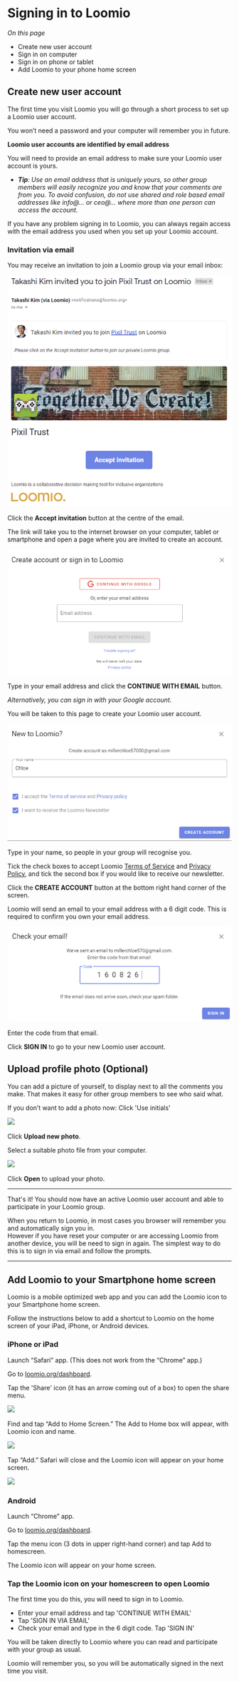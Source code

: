 # Signing in to Loomio

*On this page*
- Create new user account
- Sign in on computer
- Sign in on phone or tablet
- Add Loomio to your phone home screen

## Create new user account

The first time you visit Loomio you will go through a short process to set up a Loomio user account. 

You won’t need a password and your computer will remember you in future.

**Loomio user accounts are identified by email address** 

You will need to provide an email address to make sure your Loomio user account is yours.

- ***Tip**: Use an email address that is uniquely yours, so other group members will easily recognize you and know that your comments are from you.  To avoid confusion, do not use shared and role based email addresses like info@... or ceo@... where more than one person can access the account.*

If you have any problem signing in to Loomio, you can always regain access with the email address you used when you set up your Loomio account.

### Invitation via email

You may receive an invitation to join a Loomio group via your email inbox:

![](email_invitation.png#width-50)

Click the **Accept invitation** button at the centre of the email.

The link will take you to the internet browser on your computer, tablet or smartphone and open a page where you are invited to create an account.

![](create_account.png#width-80)

Type in your email address and click the **CONTINUE WITH EMAIL** button.

*Alternatively, you can sign in with your Google account.*

You will be taken to this page to create your Loomio user account.

![](new_to_loomio.png#width-80)

Type in your name, so people in your group will recognise you.

Tick the check boxes to accept Loomio [Terms of Service](https://help.loomio.com/en/policy/terms/) and [Privacy Policy](https://help.loomio.com/en/policy/privacy/index.html), and tick the second box if you would like to receive our newsletter.

Click the **CREATE ACCOUNT** button at the bottom right hand corner of the screen.

Loomio will send an email to your email address with a 6 digit code.  This is required to confirm you own your email address.

![](check_email.png#width-80)

Enter the code from that email.

Click **SIGN IN** to go to your new Loomio user account.

## Upload profile photo (Optional)

You can add a picture of yourself, to display next to all the comments you make. That makes it easy for other group members to see who said what.

If you don’t want to add a photo now: Click 'Use initials'

![](select-photo.png#width-80)

Click **Upload new photo**.

Select a suitable photo file from your computer.

![](upload-photo-new.png#width-80)

Click **Open** to upload your photo.

---

That's it! You should now have an active Loomio user account and able to participate in your Loomio group.  

When you return to Loomio, in most cases you browser will remember you and automatically sign you in.  
However if you have reset your computer or are accessing Loomio from another device, you will be need to sign in again.  The simplest way to do this is to sign in via email and follow the prompts.

---
## Add Loomio to your Smartphone home screen

Loomio is a mobile optimized web app and you can add the Loomio icon to your Smartphone home screen.

Follow the instructions below to add a shortcut to Loomio on the home screen of your iPad, iPhone, or Android devices.

### iPhone or iPad
Launch “Safari” app.  (This does not work from the “Chrome” app.)

Go to [loomio.org/dashboard](https://www.loomio.org/dashboard).

Tap the 'Share' icon (it has an arrow coming out of a box) to open the share menu.

![](share-button.png#width-50)

Find and tap “Add to Home Screen.” The Add to Home box will appear, with Loomio icon and name.

![](add-home-screen.png#width-50)

Tap “Add.” Safari will close and the Loomio icon will appear on your home screen.

![](home_screen.png#width-50)

### Android
Launch “Chrome” app.

Go to [loomio.org/dashboard](https://www.loomio.org/dashboard).

Tap the menu icon (3 dots in upper right-hand corner) and tap Add to homescreen.

The Loomio icon will appear on your home screen.

### Tap the Loomio icon on your homescreen to open Loomio

The first time you do this, you will need to sign in to Loomio.
- Enter your email address and tap 'CONTINUE WITH EMAIL'
- Tap 'SIGN IN VIA EMAIL'
- Check your email and type in the 6 digit code. Tap 'SIGN IN'

You will be taken directly to Loomio where you can read and participate with your group as usual.

Loomio will remember you, so you will be automatically signed in the next time you visit.

